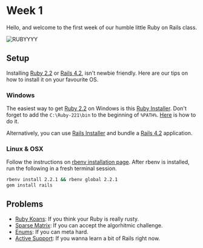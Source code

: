 # Week 1

Hello, and welcome to the first week of our humble little Ruby on Rails class.

![RUBYYYY](https://raw.github.com/HackBulgaria/Ruby-On-Rails-1/master/week1/.ruby.jpg)

## Setup

Installing [Ruby 2.2] or [Rails 4.2], isn't newbie friendly. Here are our tips
on how to install it on your favourite OS.

### Windows

The easiest way to get [Ruby 2.2] on Windows is this [Ruby Installer][]. Don't
forget to add the `C:\Ruby-221\bin` to the beginning of `%PATH%`.
[Here][Windows Path] is how to do it.

Alternatively, you can use [Rails Installer][] and bundle a [Rails 4.2]
application.

### Linux & OSX

Follow the instructions on [rbenv installation page][]. After rbenv is
installed, run the following in a fresh terminal session.

```bash
rbenv install 2.2.1 && rbenv global 2.2.1
gem install rails
```

## Problems

- [Ruby Koans][]: If you think your Ruby is really rusty.
- [Sparse Matrix][]: If you can accept the algorhitmic challenge.
- [Enums][]: If you can meta hard.
- [Active Support][]: If you wanna learn a bit of Rails right now. 


[Rails 4.2]: http://rubyonrails.org
[Ruby 2.2]: https://www.ruby-lang.org
[Ruby Installer]: http://rubyinstaller.org
[Rails Installer]: http://railsinstaller.org
[Windows Path]: http://www.computerhope.com/issues/ch000549.htm
[rbenv installation page]: https://github.com/sstephenson/rbenv#installation
[Ruby Koans]: https://github.com/HackBulgaria/Ruby-on-Rails-1/tree/master/week1/0-enlightenment
[Sparse Matrix]: https://github.com/HackBulgaria/Ruby-on-Rails-1/tree/master/week1/1-sparse-matrix
[Enums]: https://github.com/HackBulgaria/Ruby-on-Rails-1/tree/master/week1/2-enums
[Active Support]: https://github.com/HackBulgaria/Ruby-on-Rails-1/tree/master/week1/3-active-support
